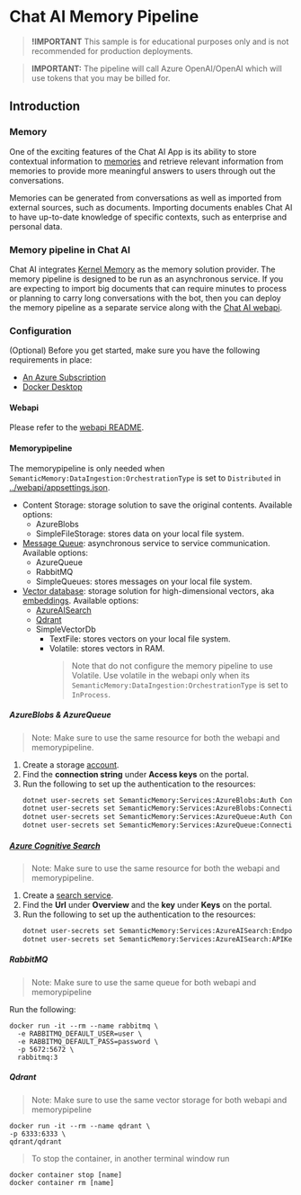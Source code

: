 ﻿# Chat AI Memory Pipeline

> **!IMPORTANT**
> This sample is for educational purposes only and is not recommended for production deployments.

> **IMPORTANT:** The pipeline will call Azure OpenAI/OpenAI which will use tokens that you may be billed for.

## Introduction

### Memory

One of the exciting features of the Chat AI App is its ability to store contextual information
to [memories](https://github.com/microsoft/semantic-kernel/blob/main/docs/EMBEDDINGS.md) and retrieve
relevant information from memories to provide more meaningful answers to users through out the conversations.

Memories can be generated from conversations as well as imported from external sources, such as documents.
Importing documents enables Chat AI to have up-to-date knowledge of specific contexts, such as enterprise and personal data.

### Memory pipeline in Chat AI

Chat AI integrates [Kernel Memory](https://github.com/microsoft/kernel-memory) as the memory solution provider. The memory pipeline is designed to be run as an asynchronous service. If you are expecting to import big documents that can require minutes to process or planning to carry long conversations with the bot, then you can deploy the memory pipeline as a separate service along with the [Chat AI webapi](https://github.com/microsoft/chat-copilot/tree/main/webapi).

### Configuration

(Optional) Before you get started, make sure you have the following requirements in place:

- [An Azure Subscription](https://azure.microsoft.com/en-us/free/)
- [Docker Desktop](https://www.docker.com/products/docker-desktop)

#### Webapi

Please refer to the [webapi README](../webapi/README.md).

#### Memorypipeline

The memorypipeline is only needed when `SemanticMemory:DataIngestion:OrchestrationType` is set to `Distributed` in [../webapi/appsettings.json](./appsettings.json).

- Content Storage: storage solution to save the original contents. Available options:
  - AzureBlobs
  - SimpleFileStorage: stores data on your local file system.
- [Message Queue](https://learn.microsoft.com/en-us/azure/storage/queues/storage-queues-introduction): asynchronous service to service communication. Available options:
  - AzureQueue
  - RabbitMQ
  - SimpleQueues: stores messages on your local file system.
- [Vector database](https://learn.microsoft.com/en-us/semantic-kernel/memories/vector-db): storage solution for high-dimensional vectors, aka [embeddings](https://github.com/microsoft/semantic-kernel/blob/main/docs/EMBEDDINGS.md). Available options:
  - [AzureAISearch](https://learn.microsoft.com/en-us/azure/search/search-what-is-azure-search)
  - [Qdrant](https://github.com/qdrant/qdrant)
  - SimpleVectorDb
    - TextFile: stores vectors on your local file system.
    - Volatile: stores vectors in RAM.
      > Note that do not configure the memory pipeline to use Volatile. Use volatile in the webapi only when its `SemanticMemory:DataIngestion:OrchestrationType` is set to `InProcess`.

##### AzureBlobs & AzureQueue

> Note: Make sure to use the same resource for both the webapi and memorypipeline.

1. Create a storage [account](https://learn.microsoft.com/en-us/azure/storage/common/storage-account-create?toc=%2Fazure%2Fstorage%2Fblobs%2Ftoc.json&tabs=azure-portal).
2. Find the **connection string** under **Access keys** on the portal.
3. Run the following to set up the authentication to the resources:
   ```bash
   dotnet user-secrets set SemanticMemory:Services:AzureBlobs:Auth ConnectionString
   dotnet user-secrets set SemanticMemory:Services:AzureBlobs:ConnectionString [your secret]
   dotnet user-secrets set SemanticMemory:Services:AzureQueue:Auth ConnectionString
   dotnet user-secrets set SemanticMemory:Services:AzureQueue:ConnectionString [your secret]
   ```

##### [Azure Cognitive Search](https://learn.microsoft.com/en-us/azure/search/search-what-is-azure-search)

> Note: Make sure to use the same resource for both the webapi and memorypipeline.

1. Create a [search service](https://learn.microsoft.com/en-us/azure/search/search-create-service-portal).
2. Find the **Url** under **Overview** and the **key** under **Keys** on the portal.
3. Run the following to set up the authentication to the resources:
   ```bash
   dotnet user-secrets set SemanticMemory:Services:AzureAISearch:Endpoint [your secret]
   dotnet user-secrets set SemanticMemory:Services:AzureAISearch:APIKey [your secret]
   ```

##### RabbitMQ

> Note: Make sure to use the same queue for both webapi and memorypipeline

Run the following:

```
docker run -it --rm --name rabbitmq \
  -e RABBITMQ_DEFAULT_USER=user \
  -e RABBITMQ_DEFAULT_PASS=password \
  -p 5672:5672 \
  rabbitmq:3
```

##### Qdrant

> Note: Make sure to use the same vector storage for both webapi and memorypipeline

```
docker run -it --rm --name qdrant \
-p 6333:6333 \
qdrant/qdrant
```

> To stop the container, in another terminal window run

```
docker container stop [name]
docker container rm [name]
```
